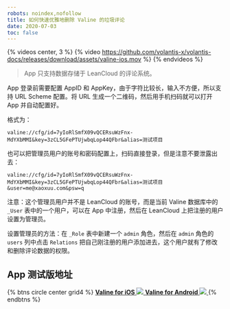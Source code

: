 ```yaml
---
robots: noindex,nofollow
title: 如何快速优雅地删除 Valine 的垃圾评论
date: 2020-07-03
toc: false
---
```


{% videos center, 3 %}
{% video https://github.com/volantis-x/volantis-docs/releases/download/assets/valine-ios.mov %}
{% endvideos %}

<!-- more -->

> App 只支持数据存储于 LeanCloud 的评论系统。

App 登录前需要配置 AppID 和 AppKey，由于字符比较长，输入不方便，所以支持 URL Scheme 配置。将 URL 生成一个二维码，然后用手机扫码就可以打开 App 并自动配置好。

格式为：

```
valine://cfg/id=7yIoRlSmfX09vQCERsuWzFnx-MdYXbMMI&key=3zCL5GFePTUjwbqLop44QFbr&alias=测试项目
```

也可以把管理员用户的账号和密码配置上，扫码直接登录，但是注意不要泄露出去：

```
valine://cfg/id=7yIoRlSmfX09vQCERsuWzFnx-MdYXbMMI&key=3zCL5GFePTUjwbqLop44QFbr&alias=测试项目&user=me@xaoxuu.com&psw=q
```

注意：这个管理员用户并不是 LeanCloud 的账号，而是当前 Valine 数据库中的 `_User` 表中的一个用户，可以在 App 中注册，然后在 LeanCloud 上把注册的用户设置为管理员。

设置管理员的方法：在 `_Role` 表中新建一个 `admin` 角色，然后在 `admin` 角色的 `users` 列中点击 `Relations` 把自己刚注册的用户添加进去，这个用户就有了修改和删除评论数据的权限。

## App 测试版地址

{% btns circle center grid4 %}
<a href='https://testflight.apple.com/join/zA4MOzDd'>
  <i class='fab fa-apple'></i>
  <b>Valine for iOS</b>
  <img src='https://i.loli.net/2020/07/04/cGmgsHhwlt4vYyK.png'>
</a>
<a href='https://github.com/yinhanlei/Valine-Android/releases/'>
  <i class='fab fa-android'></i>
  <b>Valine for Android</b>
  <img src='https://i.loli.net/2020/07/21/HN2UhFIys6gKXct.png'>
</a>
{% endbtns %}
